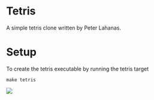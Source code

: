 # Tetris
A simple tetris clone written by Peter Lahanas. 

# Setup
To create the tetris executable by running the tetris target

```make tetris```

![](https://github.com/p-lahanas/Tetris/imgs/base.png)

